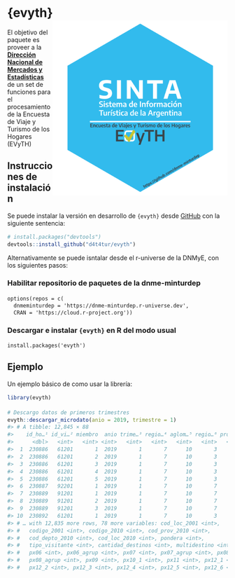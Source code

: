 
<!-- README.md is generated from README.Rmd. Please edit that file -->

# {evyth} <a href="https://dnme-minturdep.github.io/evyth/"><img src="man/figures/logo.png" align="right" height="400" style="float:right; height:400px;" /></a>

<!-- badges: start -->
<!-- badges: end -->

El objetivo del paquete es proveer a la [**Dirección Nacional de
Mercados y Estadísticas**](https://www.yvera.tur.ar/sinta/) de un set de
funciones para el procesamiento de la Encuesta de Viaje y Turismo de los
Hogares (EVyTH)

## Instrucciones de instalación

Se puede instalar la versión en desarrollo de `{evyth}` desde
[GitHub](https://github.com/) con la siguiente sentencia:

``` r
# install.packages("devtools")
devtools::install_github("d4t4tur/evyth")
```

Alternativamente se puede isntalar desde el r-universe de la DNMyE, con
los siguientes pasos:

### Habilitar repositorio de paquetes de la dnme-minturdep

    options(repos = c(
      dnmeminturdep = 'https://dnme-minturdep.r-universe.dev',
      CRAN = 'https://cloud.r-project.org'))

### Descargar e instalar `{evyth}` en R del modo usual

    install.packages('evyth')

## Ejemplo

Un ejemplo básico de como usar la librería:

``` r
library(evyth)

# Descargo datos de primeros trimestres
evyth::descargar_microdato(anio = 2019, trimestre = 1)
#> # A tibble: 12,845 × 88
#>    id_ho…¹ id_vi…² miembro  anio trime…³ regio…⁴ aglom…⁵ regio…⁶ provi…⁷ local…⁸
#>      <dbl>   <int>   <int> <int>   <int>   <int>   <int>   <int>   <int> <chr>  
#>  1  230886   61201       1  2019       1       7      10       3       6 Sierra…
#>  2  230886   61201       2  2019       1       7      10       3       6 Sierra…
#>  3  230886   61201       3  2019       1       7      10       3       6 Sierra…
#>  4  230886   61201       4  2019       1       7      10       3       6 Sierra…
#>  5  230886   61201       5  2019       1       7      10       3       6 Sierra…
#>  6  230887   92201       1  2019       1       7      10       7      50 Potrer…
#>  7  230889   91201       1  2019       1       7      10       7      50 Potrer…
#>  8  230889   91201       2  2019       1       7      10       7      50 Potrer…
#>  9  230889   91201       3  2019       1       7      10       7      50 Potrer…
#> 10  230892   61201       1  2019       1       7      10       3       6 Villa …
#> # … with 12,835 more rows, 78 more variables: cod_loc_2001 <int>,
#> #   codigo_2001 <int>, codigo_2010 <int>, cod_prov_2010 <int>,
#> #   cod_depto_2010 <int>, cod_loc_2010 <int>, pondera <int>,
#> #   tipo_visitante <int>, cantidad_destinos <int>, multidestino <int>,
#> #   px06 <int>, px06_agrup <int>, px07 <int>, px07_agrup <int>, px08 <int>,
#> #   px08_agrup <int>, px09 <int>, px10_1 <int>, px11 <int>, px12_1 <int>,
#> #   px12_2 <int>, px12_3 <int>, px12_4 <int>, px12_5 <int>, px12_6 <int>, …
```

